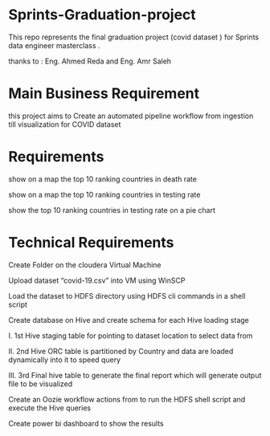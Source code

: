 # Sprints-Graduation-project

This repo represents the final graduation project (covid dataset ) for Sprints data engineer masterclass .


thanks to : Eng. Ahmed Reda and Eng. Amr Saleh 



# Main Business Requirement

this project aims to Create an automated pipeline workflow from ingestion till visualization for COVID dataset

# Requirements

show on a map the top 10 ranking countries in death rate

show on a map the top 10 ranking countries in testing rate

show the top 10 ranking countries in testing rate on a pie chart

# Technical Requirements

Create Folder on the cloudera Virtual Machine

Upload dataset “covid-19.csv” into VM using WinSCP

Load the dataset to HDFS directory using HDFS cli commands in a shell script

Create database on Hive and create schema for each Hive loading stage

I. 1st Hive staging table for pointing to dataset location to select data from

II. 2nd Hive ORC table is partitioned by Country and data are loaded dynamically into it to speed query

III. 3rd Final hive table to generate the final report which will generate output file to be visualized

Create an Oozie workflow actions from to run the HDFS shell script and execute the Hive queries

Create power bi dashboard to show the results
